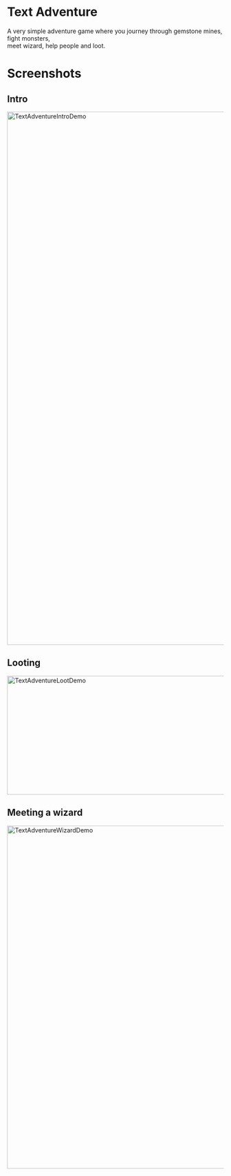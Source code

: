 # Text Adventure
A very simple adventure game where you journey through gemstone mines, fight monsters,<br>
meet wizard, help people and loot.

# Screenshots
## Intro
<img width="899" height="1239" alt="TextAdventureIntroDemo" src="https://github.com/user-attachments/assets/0316c8eb-fac5-4b97-92d8-7232337f2ad9"></img>
## Looting
<img width="552" height="276" alt="TextAdventureLootDemo" src="https://github.com/user-attachments/assets/1a740b7c-029b-4e22-b245-82dd5bfa69ca"></img>
## Meeting a wizard
<img width="865" height="797" alt="TextAdventureWizardDemo" src="https://github.com/user-attachments/assets/ac243250-e0a7-447f-997f-f8e3b6db4b26"></img>
